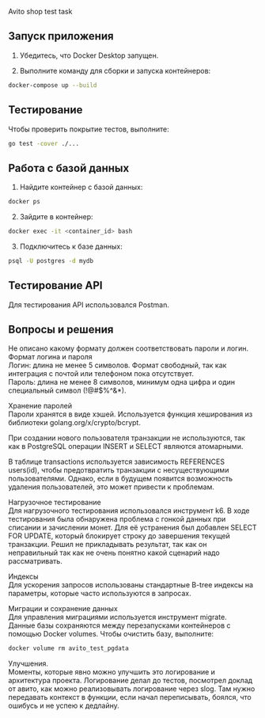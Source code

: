 Avito shop test task

## Запуск приложения
1.  Убедитесь, что Docker Desktop запущен.

2. Выполните команду для сборки и запуска контейнеров:
```bash
docker-compose up --build
```
## Тестирование
Чтобы проверить покрытие тестов, выполните:
```bash
go test -cover ./...
```
## Работа с базой данных
1. Найдите контейнер с базой данных:
```bash
docker ps
```
2. Зайдите в контейнер:
```bash
docker exec -it <container_id> bash
```
3. Подключитесь к базе данных:
```bash
psql -U postgres -d mydb
```
## Тестирование API
Для тестирования API использовался Postman.

## Вопросы и решения

Не описано какому формату должен соответствовать пароли и логин.
Формат логина и пароля  
Логин: длина не менее 5 символов. Формат свободный, так как интеграция с почтой или телефоном пока отсутствует.    
Пароль: длина не менее 8 символов, минимум одна цифра и один специальный символ (!@#$%^&*).

Хранение паролей  
Пароли хранятся в виде хэшей. Используется функция хеширования из библиотеки golang.org/x/crypto/bcrypt.

При создании нового пользователя транзакции не используются, так как в PostgreSQL операции INSERT и SELECT являются атомарными.

В таблице transactions используется зависимость REFERENCES users(id), чтобы предотвратить транзакции с несуществующими пользователями. Однако, если в будущем появится возможность удаления пользователей, это может привести к проблемам.

Нагрузочное тестирование  
Для нагрузочного тестирования использовался инструмент k6. В ходе тестирования была обнаружена проблема с гонкой данных при списании и зачислении монет. Для её устранения был добавлен SELECT FOR UPDATE, который блокирует строку до завершения текущей транзакции. Решил не прикладывать результат, так как он неправильный так как не очень понятно какой сценарий надо рассматривать. 

Индексы  
Для ускорения запросов использованы стандартные B-tree индексы на параметры, которые часто используются в запросах.

Миграции и сохранение данных  
Для управления миграциями используется инструмент migrate.  
Данные базы сохраняются между перезапусками контейнеров с помощью Docker volumes. Чтобы очистить базу, выполните:
```bash
docker volume rm avito_test_pgdata
```
Улучшения.  
Моменты, которые явно можно улучшить это логирование и архитектура проекта. Логирование делал до тестов, посмотрел доклад от авито, как можно реализовывать логирование через slog. Там нужно передавать контекст в функции, если начал переписывать, боялся, что ошибусь и не успею к дедлайну. 